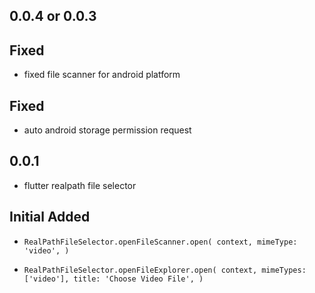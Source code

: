 ## 0.0.4 or 0.0.3
## Fixed
- fixed file scanner for android platform

## Fixed
- auto android storage permission request

## 0.0.1

- flutter realpath file selector

## Initial Added

- `RealPathFileSelector.openFileScanner.open(
  context,
  mimeType: 'video',
)`

- `RealPathFileSelector.openFileExplorer.open(
    context,
    mimeTypes: ['video'],
    title: 'Choose Video File',
  )`
